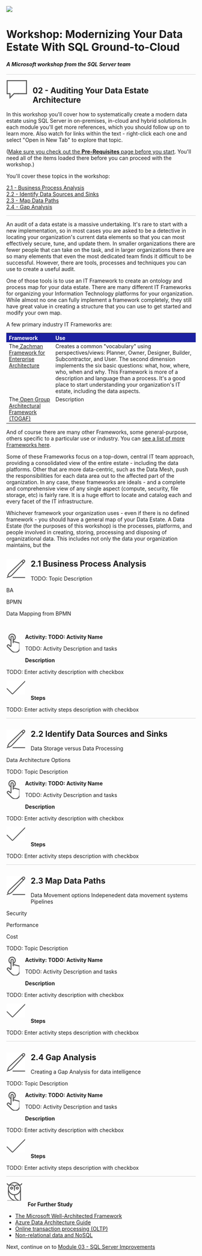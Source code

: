 ![](../graphics/microsoftlogo.png)

# Workshop: Modernizing Your Data Estate With SQL Ground-to-Cloud
#### <i>A Microsoft workshop from the SQL Server team</i>

<p style="border-bottom: 1px solid lightgrey;"></p>

<img style="float: left; margin: 0px 15px 15px 0px;" src="./graphics/textbubble.png"> <h2>02 - Auditing Your Data Estate Architecture</h2>

In this workshop you'll cover how to systematically create a modern data estate using SQL Server in on-premises, in-cloud and hybrid solutions.In each module you'll get more references, which you should follow up on to learn more. Also watch for links within the text - right-click each one and select "Open in New Tab" to explore that topic.

(<a href="https://github.com/sqlballs/mSQLg2c/blob/Buck/modules/01-SetupandWorkshopMethodology.md" target="_blank">Make sure you check out the <b>Pre-Requisites</b> page before you start</a>. You'll need all of the items loaded there before you can proceed with the workshop.)

You'll cover these topics in the workshop:
<dl>

  <dt><a href="#2.1" target="_blank">2.1 - Business Process Analysis</a></dt>
  <dt><a href="#2.2" target="_blank">2.2 - Identify Data Sources and Sinks</a></dt>
  <dt><a href="#2.3" target="_blank">2.3 - Map Data Paths</a></dt>
  <dt><a href="#2.4" target="_blank">2.4 - Gap Analysis</a></dt>
    
</dl>

<p style="border-bottom: 1px solid lightgrey;"></p>

An audit of a data estate is a massive undertaking. It's rare to start with a new implementation, so in most cases you are asked to be a detective in locating your organization's current data elements so that you can most effectively secure, tune, and update them. In smaller organizations there are fewer people that can take on the task, and in larger organizations there are so many elements that even the most dedicated team finds it difficult to be successful. However, there are tools, processes and techniques you can use to create a useful audit. 
  
One of those tools is to use an IT Framework to create an ontology and process map for your data estate. There are many different IT Frameworks for organizing your Information Technology platforms for your organization. While almost no one can fully implement a framework completely, they still have great value in creating a structure that you can use to get started and modify your own map. 

A few primary industry IT Frameworks are:

<table style="tr:nth-child(even) {background-color: #f2f2f2;}; text-align: left; display: table; border-collapse: collapse; border-spacing: 2px; border-color: gray;">
<tr><th style="background-color: #1b20a1; color: white;">Framework</th><th style="background-color: #1b20a1; color: white;">Use</th></tr>
<tr><td style="vertical-align: top">The<a href="https://www.zachman.com/about-the-zachman-framework"> Zachman Framework for Enterprise Architecture</a></td><td style="vertical-align: top">Creates a common "vocabulary" using perspectives/views: Planner, Owner, Designer, Builder, Subcontractor, and User. The second dimension implements the six basic questions: what, how, where, who, when and why. This Framework is more of a description and language than a process. It's a good place to start understanding your organization's IT estate, including the data aspects.</td></tr>
<tr><td style="vertical-align: top">The<a href="#"> Open Group Architectural Framework (TOGAF)</a></td><td style="vertical-align: top">Description</td></tr>
</table>

And of course there are many other Frameworks, some general-purpose, others specific to a particular use or industry. You can <a href="https://en.wikipedia.org/wiki/Enterprise_architecture_framework">see a list of more Frameworks here</a>. 

Some of these Frameworks focus on a top-down, central IT team approach, providing a consolidated view of the entire estate - including the data platforms. Other that are more data-centric, such as the Data Mesh, push the responsibilities for each data area out to the affected part of the organization. In any case, these frameworks are ideals - and a complete and comprehensive view of any single aspect (compute, security, file storage, etc) is fairly rare. It is a huge effort to locate and catalog each and every facet of the IT infrastructure. 
  
Whichever framework your organization uses - even if there is no defined framework - you should have a general map of your Data Estate. A Data Estate (for the purposes of this workshop) is the processes, platforms, and people involved in creating, storing, processing and disposing of organizational data. This includes not only the data your organization maintains, but the 
  
<h2 id="2.1"><img style="float: left; margin: 0px 15px 15px 0px;" src="./graphics/pencil2.png">2.1 Business Process Analysis</h2>

TODO: Topic Description

BA

BPMN

Data Mapping from BPMN
  
<br>

<p><img style="float: left; margin: 0px 15px 15px 0px;" src="./graphics/point1.png"><b>Activity: TODO: Activity Name</b></p>

TODO: Activity Description and tasks

<p><b>Description</b></p>

TODO: Enter activity description with checkbox

<p><img style="margin: 0px 15px 15px 0px;" src="./graphics/checkmark.png"><b>Steps</b></p>

TODO: Enter activity steps description with checkbox

<p style="border-bottom: 1px solid lightgrey;"></p>

<h2 id="2.2"><img style="float: left; margin: 0px 15px 15px 0px;" src="./graphics/pencil2.png">2.2 Identify Data Sources and Sinks</h2>

  Data Storage versus Data Processing
  
  Data Architecture Options 
  
TODO: Topic Description

<p><img style="float: left; margin: 0px 15px 15px 0px;" src="./graphics/point1.png"><b>Activity: TODO: Activity Name</b></p>

TODO: Activity Description and tasks

<p><b>Description</b></p>

TODO: Enter activity description with checkbox

<p><img style="margin: 0px 15px 15px 0px;" src="./graphics/checkmark.png"><b>Steps</b></p>

TODO: Enter activity steps description with checkbox

<p style="border-bottom: 1px solid lightgrey;"></p>

<h2 id="2.3"><img style="float: left; margin: 0px 15px 15px 0px;" src="./graphics/pencil2.png">2.3 Map Data Paths</h2>

  Data Movement options
    Indepenedent data movement systems
    Pipelines
  
  Security
  
  Performance
  
  Cost
  
TODO: Topic Description

<p><img style="float: left; margin: 0px 15px 15px 0px;" src="./graphics/point1.png"><b>Activity: TODO: Activity Name</b></p>

TODO: Activity Description and tasks

<p><b>Description</b></p>

TODO: Enter activity description with checkbox

<p><img style="margin: 0px 15px 15px 0px;" src="./graphics/checkmark.png"><b>Steps</b></p>

TODO: Enter activity steps description with checkbox

<p style="border-bottom: 1px solid lightgrey;"></p>
  
<h2 id="2.4"><img style="float: left; margin: 0px 15px 15px 0px;" src="./graphics/pencil2.png">2.4 Gap Analysis</h2>

  Creating a Gap Analysis for data intelligence
  
TODO: Topic Description

<p><img style="float: left; margin: 0px 15px 15px 0px;" src="./graphics/point1.png"><b>Activity: TODO: Activity Name</b></p>

TODO: Activity Description and tasks

<p><b>Description</b></p>

TODO: Enter activity description with checkbox

<p><img style="margin: 0px 15px 15px 0px;" src="./graphics/checkmark.png"><b>Steps</b></p>

TODO: Enter activity steps description with checkbox

<p style="border-bottom: 1px solid lightgrey;"></p>
  
<p><img style="margin: 0px 15px 15px 0px;" src="./graphics/owl.png"><b>For Further Study</b></p>
<ul>
    <li><a href="https://docs.microsoft.com/en-us/azure/architecture/framework/" target="_blank">The Microsoft Well-Architected Framework</a></li>
    <li><a href="https://docs.microsoft.com/en-us/azure/architecture/data-guide/" target="_blank">Azure Data Architecture Guide</a></li>
    <li><a href="https://docs.microsoft.com/en-us/azure/architecture/data-guide/relational-data/online-transaction-processing" target="_blank">Online transaction processing (OLTP)</a></li>
    <li><a href="https://docs.microsoft.com/en-us/azure/architecture/data-guide/big-data/non-relational-data" target="_blank">Non-relational data and NoSQL</a></li>
    </ul>

Next, continue on to [Module 03 - SQL Server Improvements](https://github.com/sqlballs/mSQLg2c/blob/main/modules/03-SQLServerImprovements.md)
